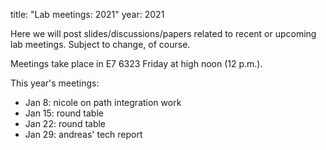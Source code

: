 title: "Lab meetings: 2021"
year: 2021

Here we will post slides/discussions/papers related to recent or upcoming lab meetings. Subject to change, of course.

Meetings take place in E7 6323 Friday at high noon (12 p.m.).

This year's meetings:

* Jan 8: nicole on path integration work
* Jan 15: round table
* Jan 22: round table
* Jan 29: andreas' tech report
